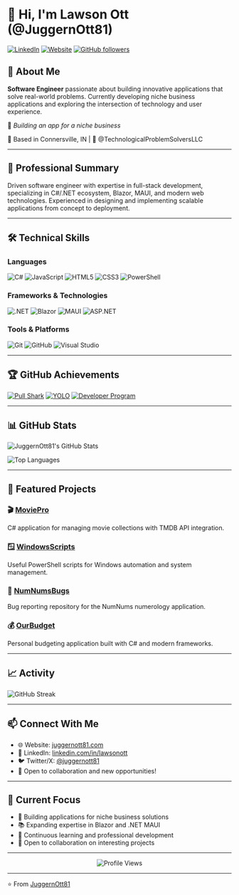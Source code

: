 # 👋 Hi, I'm Lawson Ott (@JuggernOtt81)

[![LinkedIn](https://img.shields.io/badge/LinkedIn-0077B5?style=for-the-badge&logo=linkedin&logoColor=white)](https://www.linkedin.com/in/lawsonott/)
[![Website](https://img.shields.io/badge/Website-FF7139?style=for-the-badge&logo=firefox-browser&logoColor=white)](https://juggernott81.com)
[![GitHub followers](https://img.shields.io/github/followers/JuggernOtt81?style=for-the-badge)](https://github.com/JuggernOtt81?tab=followers)

## 🚀 About Me

**Software Engineer** passionate about building innovative applications that solve real-world problems. Currently developing niche business applications and exploring the intersection of technology and user experience.

💭 *Building an app for a niche business*

📍 Based in Connersville, IN | 🏢 @TechnologicalProblemSolversLLC

---

## 💼 Professional Summary

Driven software engineer with expertise in full-stack development, specializing in C#/.NET ecosystem, Blazor, MAUI, and modern web technologies. Experienced in designing and implementing scalable applications from concept to deployment.

---

## 🛠️ Technical Skills

### Languages
![C#](https://img.shields.io/badge/C%23-239120?style=for-the-badge&logo=csharp&logoColor=white)
![JavaScript](https://img.shields.io/badge/JavaScript-F7DF1E?style=for-the-badge&logo=javascript&logoColor=black)
![HTML5](https://img.shields.io/badge/HTML5-E34F26?style=for-the-badge&logo=html5&logoColor=white)
![CSS3](https://img.shields.io/badge/CSS3-1572B6?style=for-the-badge&logo=css3&logoColor=white)
![PowerShell](https://img.shields.io/badge/PowerShell-5391FE?style=for-the-badge&logo=powershell&logoColor=white)

### Frameworks & Technologies
![.NET](https://img.shields.io/badge/.NET-512BD4?style=for-the-badge&logo=dotnet&logoColor=white)
![Blazor](https://img.shields.io/badge/Blazor-512BD4?style=for-the-badge&logo=blazor&logoColor=white)
![MAUI](https://img.shields.io/badge/.NET_MAUI-512BD4?style=for-the-badge&logo=dotnet&logoColor=white)
![ASP.NET](https://img.shields.io/badge/ASP.NET-512BD4?style=for-the-badge&logo=dotnet&logoColor=white)

### Tools & Platforms
![Git](https://img.shields.io/badge/Git-F05032?style=for-the-badge&logo=git&logoColor=white)
![GitHub](https://img.shields.io/badge/GitHub-181717?style=for-the-badge&logo=github&logoColor=white)
![Visual Studio](https://img.shields.io/badge/Visual_Studio-5C2D91?style=for-the-badge&logo=visual-studio&logoColor=white)

---

## 🏆 GitHub Achievements

[![Pull Shark](https://img.shields.io/badge/Pull_Shark-x2-0366d6?style=for-the-badge)](https://github.com/JuggernOtt81?achievement=pull-shark&tab=achievements)
[![YOLO](https://img.shields.io/badge/YOLO-Achievement-brightgreen?style=for-the-badge)](https://github.com/JuggernOtt81?achievement=yolo&tab=achievements)
[![Developer Program](https://img.shields.io/badge/GitHub-Developer_Program-success?style=for-the-badge)](https://github.com/settings/profile#github-developer-program)

---

## 📊 GitHub Stats

![JuggernOtt81's GitHub Stats](https://github-readme-stats.vercel.app/api?username=JuggernOtt81&show_icons=true&theme=radical&count_private=true)

![Top Languages](https://github-readme-stats.vercel.app/api/top-langs/?username=JuggernOtt81&layout=compact&theme=radical&count_private=true)

---

## 🌟 Featured Projects

### 🎬 [MoviePro](https://github.com/JuggernOtt81/MoviePro)
C# application for managing movie collections with TMDB API integration.

### 🪟 [WindowsScripts](https://github.com/JuggernOtt81/WindowsScripts)
Useful PowerShell scripts for Windows automation and system management.

### 🐛 [NumNumsBugs](https://github.com/JuggernOtt81/NumNumsBugs)
Bug reporting repository for the NumNums numerology application.

### 💰 [OurBudget](https://github.com/JuggernOtt81/OurBudget)
Personal budgeting application built with C# and modern frameworks.

---

## 📈 Activity

![GitHub Streak](https://github-readme-streak-stats.herokuapp.com/?user=JuggernOtt81&theme=radical)

---

## 📫 Connect With Me

- 🌐 Website: [juggernott81.com](https://juggernott81.com)
- 💼 LinkedIn: [linkedin.com/in/lawsonott](https://www.linkedin.com/in/lawsonott/)
- 🐦 Twitter/X: [@juggernott81](https://twitter.com/juggernott81)
- 📧 Open to collaboration and new opportunities!

---

## 💭 Current Focus

- 🔨 Building applications for niche business solutions
- 📚 Expanding expertise in Blazor and .NET MAUI
- 🌱 Continuous learning and professional development
- 🤝 Open to collaboration on interesting projects

---

<div align="center">
  <img src="https://komarev.com/ghpvc/?username=JuggernOtt81&style=for-the-badge&color=blue" alt="Profile Views"/>
</div>

---

⭐️ From [JuggernOtt81](https://github.com/JuggernOtt81)
